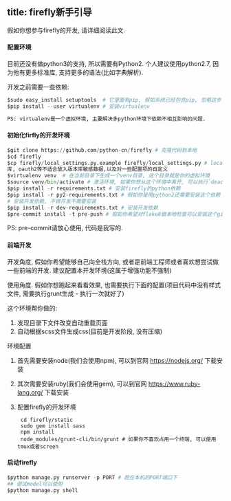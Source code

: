 title: firefly新手引导
-------------------------

假如你想参与firefly的开发, 请详细阅读此文.

#### 配置环境

目前还没有做python3的支持, 所以需要有Python2. 个人建议使用python2.7,
因为他有更多标准库, 支持更多的语法(比如字典解析).

开发之前需要一些依赖:

```python
$sudo easy_install setuptools  # 它里面有pip, 假如系统已经包含pip, 忽略这步
$pip install --user virtualenv # 安装virtualenv

PS: virtualenv是一个虚拟环境, 主要解决多python环境下依赖不相互影响的问题.
```

#### 初始化firfly的开发环境

```python
$git clone https://github.com/python-cn/firefly # 克隆代码到本地
$cd firefly
$cp firefly/local_settings.py.example firefly/local_settings.py # local_settings.py是本地配置, 包含数据
库, oauth2等不适合放入版本库敏感数据,以及对一些配置项的自定义
$virtualenv venv  # 在当前目录下生成一个venv目录, 这个目录就是你的虚拟环境
$source venv/bin/activate # 激活环境, 如果你想从这个环境中离开, 可以执行`deactivate`
$pip install -r requirements.txt # 安装firefly的python依赖
$pip install -r py2-requirements.txt # 假如你是用python2还需要安装这个依赖
# 安装开发依赖, 不做开发不需要安装
$pip install -r dev-requirements.txt # 安装开发依赖
$pre-commit install -t pre-push # 假如你希望对flake8做本地检查可以安装这个git-hook. 以后每次你的push都会跑一遍对当前提交代码中的检查
```

PS: pre-commit请放心使用, 代码是我写的.

#### 前端开发

开发角度, 假如你希望能够自己向全栈方向, 或者是前端工程师或者喜欢想尝试做一些前端的开发. 建议配置本开发环境(这属于增强功能不强制)

使用角度. 假如你想跑起来看看效果, 也需要执行下面的配置(项目代码中没有样式文件, 需要执行grunt生成 - 执行一次就好了)

这个环境帮你做的:

1. 发现目录下文件改变自动重载页面
2. 自动根据scss文件生成css(目前是开发阶段, 没有压缩)

环境配置

1. 首先需要安装node(我们会使用npm), 可以到官网 https://nodejs.org/ 下载安装
2. 其次需要安装ruby(我们会使用gem), 可以到官网 https://www.ruby-lang.org/ 下载安装
3. 配置firefly的开发环境

        cd firefly/static
        sudo gem install sass
        npm install
        node_modules/grunt-cli/bin/grunt # 如果你不喜欢占用一个终端, 可以使用tmux或者screen

#### 启动firefly

```python
$python manage.py runserver -p PORT # 跑在本机的PORT端口下
## 调试model可以使用
$python manage.py shell
```
